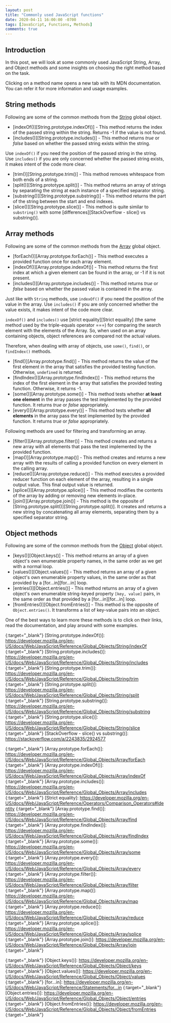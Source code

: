 ```yaml
---
layout: post
title: "Commonly used JavaScript functions"
date: 2020-04-11 16:00:00 -0700
tags: [JavaScript, Functions, Methods]
comments: true
---
```


## Introduction

In this post, we will look at some commonly used JavaScript String, Array, and Object methods and some insights on choosing the right method based on the task.

Clicking on a method name opens a new tab with its MDN documentation. You can refer it for more information and usage examples.

## String methods
Following are some of the common methods from the [String][String] global object.

- [indexOf()][String.prototype.indexOf()] - This method returns the index of the passed string within the string. Returns -1 if the value is not found.
- [includes()][String.prototype.includes()] - This method returns _true_ or _false_ based on whether the passed string exists within the string.

Use `indexOf()` if you need the position of the passed string in the string. Use `includes()` if you are only concerned whether the passed string exists, it makes intent of the code more clear.

- [trim()][String.prototype.trim()] - This method removes whitespace from both ends of a string.
- [split()][String.prototype.split()] - This method returns an array of strings by separating the string at each instance of a specified separator string.
- [substring()][String.prototype.substring()] - This method returns the part of the string between the start and end indexes.
- [slice()][String.prototype.slice()] - This method is quite similar to `substring()` with some [differences][StackOverflow - slice() vs substring()].

## Array methods
Following are some of the common methods from the [Array][Array] global object.

- [forEach()][Array.prototype.forEach()] - This method executes a provided function once for each array element.
- [indexOf()][Array.prototype.indexOf()] - This method returns the first index at which a given element can be found in the array, or -1 if it is not present.
- [includes()][Array.prototype.includes()] - This method returns _true_ or _false_ based on whether the passed value is contained in the array.

Just like with `String` methods, use `indexOf()` if you need the position of the value in the array. Use `includes()` if you are only concerned whether the value exists, it makes intent of the code more clear.

`indexOf()` and `includes()` use [strict equality][Strict equality] (the same method used by the triple-equals operator ===) for comparing the search element with the elements of the Array. So, when used on an array containing objects, object references are compared not the actual values.

Therefore, when dealing with array of objects, use `some()`, `find()`, or `findIndex()` methods.

- [find()][Array.prototype.find()] - This method returns the value of the first element in the array that satisfies the provided testing function. Otherwise, `undefined` is returned.
- [findIndex()][Array.prototype.findIndex()] - This method returns the index of the first element in the array that satisfies the provided testing function. Otherwise, it returns -1.
- [some()][Array.prototype.some()] - This method tests whether **at least one element** in the array passes the test implemented by the provided function. It returns _true_ or _false_ appropriately.
- [every()][Array.prototype.every()] - This method tests whether **all elements** in the array pass the test implemented by the provided function. It returns _true_ or _false_ appropriately.

Following methods are used for filtering and transforming an array.

- [filter()][Array.prototype.filter()] - This method creates and returns a new array with all elements that pass the test implemented by the provided function.
- [map()][Array.prototype.map()] - This method creates and returns a new array with the results of calling a provided function on every element in the calling array.
- [reduce()][Array.prototype.reduce()] - This method executes a provided reducer function on each element of the array, resulting in a single output value. This final output value is returned.
- [splice()][Array.prototype.splice()] - This method modifies the contents of the array by adding or removing new elements in-place.
- [join()][Array.prototype.join()] - This method is the opposite of [String.prototype.split()][String.prototype.split()]. It creates and returns a new string by concatenating all array elements, separating them by a specified separator string.

## Object methods
Following are some of the common methods from the [Object][Object] global object.

- [keys()][Object.keys()] - This method returns an array of a given object's own enumerable property names, in the same order as we get with a normal loop.
- [values()][Object.values()] - This method returns an array of a given object's own enumerable property values, in the same order as that provided by a [for...in][for...in] loop.
- [entries()][Object.entries()] - This method returns an array of a given object's own enumerable string-keyed property `[key, value]` pairs, in the same order as that provided by a [for...in][for...in] loop.
- [fromEntries()][Object.fromEntries()] - This method is the opposite of `Object.entries()`. It transforms a list of key-value pairs into an object.

One of the best ways to learn more these methods is to click on their links, read the documentation, and play around with some examples.

[String]: https://developer.mozilla.org/en-US/docs/Web/JavaScript/Reference/Global_Objects/String 
{:target="_blank"}
[String.prototype.indexOf()]: https://developer.mozilla.org/en-US/docs/Web/JavaScript/Reference/Global_Objects/String/indexOf 
{:target="_blank"}
[String.prototype.includes()]: https://developer.mozilla.org/en-US/docs/Web/JavaScript/Reference/Global_Objects/String/includes 
{:target="_blank"}
[String.prototype.trim()]: https://developer.mozilla.org/en-US/docs/Web/JavaScript/Reference/Global_Objects/String/trim 
{:target="_blank"}
[String.prototype.split()]: https://developer.mozilla.org/en-US/docs/Web/JavaScript/Reference/Global_Objects/String/split 
{:target="_blank"}
[String.prototype.substring()]: https://developer.mozilla.org/en-US/docs/Web/JavaScript/Reference/Global_Objects/String/substring 
{:target="_blank"}
[String.prototype.slice()]: https://developer.mozilla.org/en-US/docs/Web/JavaScript/Reference/Global_Objects/String/slice 
{:target="_blank"}
[StackOverflow - slice() vs substring()]: https://stackoverflow.com/a/2243835/2924577

[Array]: https://developer.mozilla.org/en-US/docs/Web/JavaScript/Reference/Global_Objects/Array
{:target="_blank"}
[Array.prototype.forEach()]: https://developer.mozilla.org/en-US/docs/Web/JavaScript/Reference/Global_Objects/Array/forEach 
{:target="_blank"}
[Array.prototype.indexOf()]: https://developer.mozilla.org/en-US/docs/Web/JavaScript/Reference/Global_Objects/Array/indexOf 
{:target="_blank"}
[Array.prototype.includes()]: https://developer.mozilla.org/en-US/docs/Web/JavaScript/Reference/Global_Objects/Array/includes 
{:target="_blank"}
[Strict equality]: https://developer.mozilla.org/en-US/docs/Web/JavaScript/Reference/Operators/Comparison_Operators#Identity 
{:target="_blank"}
[Array.prototype.find()]: https://developer.mozilla.org/en-US/docs/Web/JavaScript/Reference/Global_Objects/Array/find 
{:target="_blank"}
[Array.prototype.findIndex()]: https://developer.mozilla.org/en-US/docs/Web/JavaScript/Reference/Global_Objects/Array/findIndex
{:target="_blank"}
[Array.prototype.some()]: https://developer.mozilla.org/en-US/docs/Web/JavaScript/Reference/Global_Objects/Array/some 
{:target="_blank"}
[Array.prototype.every()]: https://developer.mozilla.org/en-US/docs/Web/JavaScript/Reference/Global_Objects/Array/every 
{:target="_blank"}
[Array.prototype.filter()]: https://developer.mozilla.org/en-US/docs/Web/JavaScript/Reference/Global_Objects/Array/filter 
{:target="_blank"}
[Array.prototype.map()]: https://developer.mozilla.org/en-US/docs/Web/JavaScript/Reference/Global_Objects/Array/map 
{:target="_blank"}
[Array.prototype.reduce()]: https://developer.mozilla.org/en-US/docs/Web/JavaScript/Reference/Global_Objects/Array/reduce 
{:target="_blank"}
[Array.prototype.splice()]: https://developer.mozilla.org/en-US/docs/Web/JavaScript/Reference/Global_Objects/Array/splice 
{:target="_blank"}
[Array.prototype.join()]: https://developer.mozilla.org/en-US/docs/Web/JavaScript/Reference/Global_Objects/Array/join 
{:target="_blank"}

[Object]: https://developer.mozilla.org/en-US/docs/Web/JavaScript/Reference/Global_Objects/Object
{:target="_blank"}
[Object.keys()]: https://developer.mozilla.org/en-US/docs/Web/JavaScript/Reference/Global_Objects/Object/keys
{:target="_blank"}
[Object.values()]: https://developer.mozilla.org/en-US/docs/Web/JavaScript/Reference/Global_Objects/Object/values
{:target="_blank"}
[for...in]: https://developer.mozilla.org/en-US/docs/Web/JavaScript/Reference/Statements/for...in
{:target="_blank"}
[Object.entries()]: https://developer.mozilla.org/en-US/docs/Web/JavaScript/Reference/Global_Objects/Object/entries
{:target="_blank"}
[Object.fromEntries()]: https://developer.mozilla.org/en-US/docs/Web/JavaScript/Reference/Global_Objects/Object/fromEntries
{:target="_blank"}

